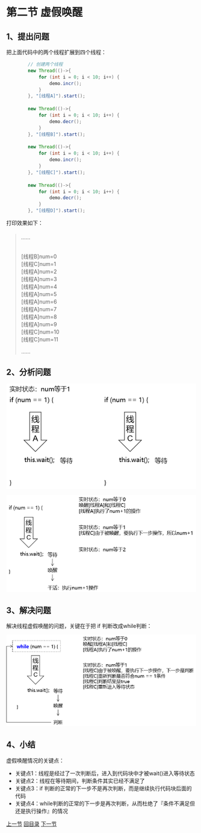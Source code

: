 

# 第二节 虚假唤醒



## 1、提出问题

把上面代码中的两个线程扩展到四个线程：

```java
        // 创建两个线程
        new Thread(()->{
            for (int i = 0; i < 10; i++) {
                demo.incr();
            }
        }, "[线程A]").start();

        new Thread(()->{
            for (int i = 0; i < 10; i++) {
                demo.decr();
            }
        }, "[线程B]").start();

        new Thread(()->{
            for (int i = 0; i < 10; i++) {
                demo.incr();
            }
        }, "[线程C]").start();

        new Thread(()->{
            for (int i = 0; i < 10; i++) {
                demo.decr();
            }
        }, "[线程D]").start();
```



打印效果如下：

> ###### ……
>
> [线程B]num=0<br/>
> [线程C]num=1<br/>
> [线程A]num=2<br/>
> [线程A]num=3<br/>
> [线程A]num=4<br/>
> [线程A]num=5<br/>
> [线程A]num=6<br/>
> [线程A]num=7<br/>
> [线程A]num=8<br/>
> [线程A]num=9<br/>
> [线程C]num=10<br/>
> [线程C]num=11<br/>
>
> ……



## 2、分析问题

![images](./images/img047.png)

![images](./images/img048.png)



## 3、解决问题

解决线程虚假唤醒的问题，关键在于把 if 判断改成while判断：

![images](./images/img049.png)



## 4、小结

虚假唤醒情况的关键点：

- 关键点1：线程是经过了一次判断后，进入到代码块中才被wait()进入等待状态
- 关键点2：线程在等待期间，判断条件其实已经不满足了
- 关键点3：if 判断的正常的下一步不是再次判断，而是继续执行代码块后面的代码
- 关键点4：while判断的正常的下一步是再次判断，从而杜绝了『条件不满足但还是执行操作』的情况











[上一节](verse01.html) [回目录](index.html) [下一节](verse03.html)